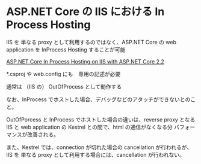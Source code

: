 # ASP.NET Core の IIS における In Process Hosting

IIS を 単なる proxy として利用するのではなく、ASP.NET Core の web application を InProcess Hosting することが可能

[ASP.NET Core In Process Hosting on IIS with ASP.NET Core 2.2](https://weblog.west-wind.com/posts/2019/Mar/16/ASPNET-Core-Hosting-on-IIS-with-ASPNET-Core-22)

*.csproj や web.config にも　専用の記述が必要

通常は （IIS の） OutOfProcess として動作する

なお、InProcess でホストした場合、デバッグなどのアタッチができないとのこと。

OutOfPorcess と InProcess でホストした場合の違いは、reverse proxy となる IIS と web application の Kestrel との間で、html の通信がなくなる分 パフォーマンスが改善される。

また、Kestrel では、connection が切れた場合の cancellation が行われるが、IIS を 単なる proxy として利用する場合には、cancellation が行われない。

